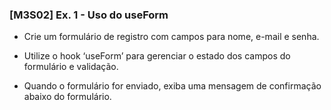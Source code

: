 ### [M3S02] Ex. 1 - Uso do useForm

- Crie um formulário de registro com campos para nome, e-mail e senha.

- Utilize o hook ‘useForm’ para gerenciar o estado dos campos do formulário e validação.

- Quando o formulário for enviado, exiba uma mensagem de confirmação abaixo do formulário.
